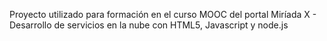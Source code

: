 Proyecto utilizado para formación en el curso MOOC del portal Miríada X - Desarrollo de servicios en la nube con HTML5, Javascript y node.js
